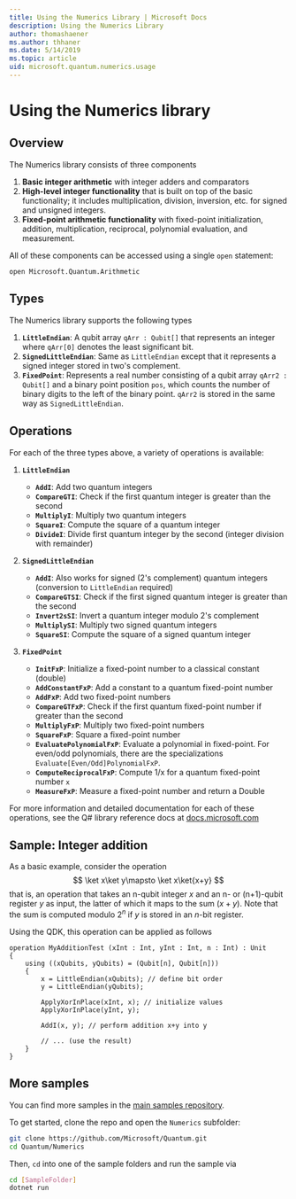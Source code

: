 ```yaml
---
title: Using the Numerics Library | Microsoft Docs
description: Using the Numerics Library
author: thomashaener
ms.author: thhaner
ms.date: 5/14/2019
ms.topic: article
uid: microsoft.quantum.numerics.usage
---
```


# Using the Numerics library

## Overview

The Numerics library consists of three components

1. **Basic integer arithmetic** with integer adders and comparators
1. **High-level integer functionality** that is built on top of the basic 
    functionality; it includes multiplication, division, inversion, etc.
    for signed and unsigned integers.
1. **Fixed-point arithmetic functionality** with fixed-point initialization,
    addition, multiplication, reciprocal, polynomial evaluation, and measurement.

All of these components can be accessed using a single `open` statement:
```qsharp
open Microsoft.Quantum.Arithmetic
```

## Types

The Numerics library supports the following types

1. **`LittleEndian`**: A qubit array `qArr : Qubit[]` that represents an integer where `qArr[0]` denotes the least significant
bit.
1. **`SignedLittleEndian`**: Same as `LittleEndian` except that it represents a signed integer stored in two's complement.
1. **`FixedPoint`**: Represents a real number consisting of a qubit array `qArr2 : Qubit[]` and a
binary point position `pos`, which counts the number of binary digits to the left of the binary point. `qArr2` is stored
in the same way as `SignedLittleEndian`.

## Operations

For each of the three types above, a variety of operations is available:

1. **`LittleEndian`**
    - **`AddI`**: Add two quantum integers
    - **`CompareGTI`**: Check if the first quantum integer is greater than the second
    - **`MultiplyI`**: Multiply two quantum integers
    - **`SquareI`**: Compute the square of a quantum integer
    - **`DivideI`**: Divide first quantum integer by the second (integer division with remainder)

1. **`SignedLittleEndian`**
    - **`AddI`**: Also works for signed (2's complement) quantum integers (conversion to `LittleEndian` required)
    - **`CompareGTSI`**: Check if the first signed quantum integer is greater than the second
    - **`Invert2sSI`**: Invert a quantum integer modulo 2's complement
    - **`MultiplySI`**: Multiply two signed quantum integers
    - **`SquareSI`**: Compute the square of a signed quantum integer

1. **`FixedPoint`**
    - **`InitFxP`**: Initialize a fixed-point number to a classical constant (double)
    - **`AddConstantFxP`**: Add a constant to a quantum fixed-point number
    - **`AddFxP`**: Add two fixed-point numbers
    - **`CompareGTFxP`**: Check if the first quantum fixed-point number if greater than the second
    - **`MultiplyFxP`**: Multiply two fixed-point numbers
    - **`SquareFxP`**: Square a fixed-point number
    - **`EvaluatePolynomialFxP`**: Evaluate a polynomial in fixed-point. For even/odd polynomials, there are the specializations `Evaluate[Even/Odd]PolynomialFxP`.
    - **`ComputeReciprocalFxP`**: Compute 1/x for a quantum fixed-point number `x`
    - **`MeasureFxP`**: Measure a fixed-point number and return a Double

For more information and detailed documentation for each of these operations, see the Q# library reference docs at [docs.microsoft.com](https://docs.microsoft.com/en-us/quantum)

## Sample: Integer addition

As a basic example, consider the operation
$$
\ket x\ket y\mapsto \ket x\ket{x+y}
$$
that is, an operation that takes an n-qubit integer $x$ and an n- or (n+1)-qubit
register $y$ as input, the latter of which it maps to the sum $(x+y)$. Note that the
sum is computed modulo $2^n$ if $y$ is stored in an $n$-bit register.

Using the QDK, this operation can be applied as follows
```qsharp
operation MyAdditionTest (xInt : Int, yInt : Int, n : Int) : Unit
{
    using ((xQubits, yQubits) = (Qubit[n], Qubit[n]))
    {
        x = LittleEndian(xQubits); // define bit order
        y = LittleEndian(yQubits);
        
        ApplyXorInPlace(xInt, x); // initialize values
        ApplyXorInPlace(yInt, y);
        
        AddI(x, y); // perform addition x+y into y
        
        // ... (use the result)
    }
}
```

## More samples

You can find more samples in the [main samples repository](https://github.com/Microsoft/Quantum).

To get started, clone the repo and open the `Numerics` subfolder:

```bash
git clone https://github.com/Microsoft/Quantum.git
cd Quantum/Numerics
```

Then, `cd` into one of the sample folders and run the sample via

```bash
cd [SampleFolder]
dotnet run
```
